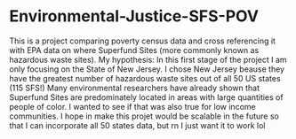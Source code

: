 # Environmental-Justice-SFS-POV
This is a project comparing poverty census data and cross referencing it with EPA data on where Superfund Sites (more commonly known as hazardous waste sites).
My hypothesis: In this first stage of the project I am only focusing on the State of New Jersey. I chose New Jersey beause they have the greatest number of hazardous waste sites out of all 50 US states (115 SFS!) Many environmental researchers have already shown that Superfund Sites are predominately located in areas with large quantities of people of color. I wanted to see if that was also true for low income communities. 
I hope in make this projet would be scalable in the future so that I can incorporate all 50 states data, but rn I just want it to work lol
